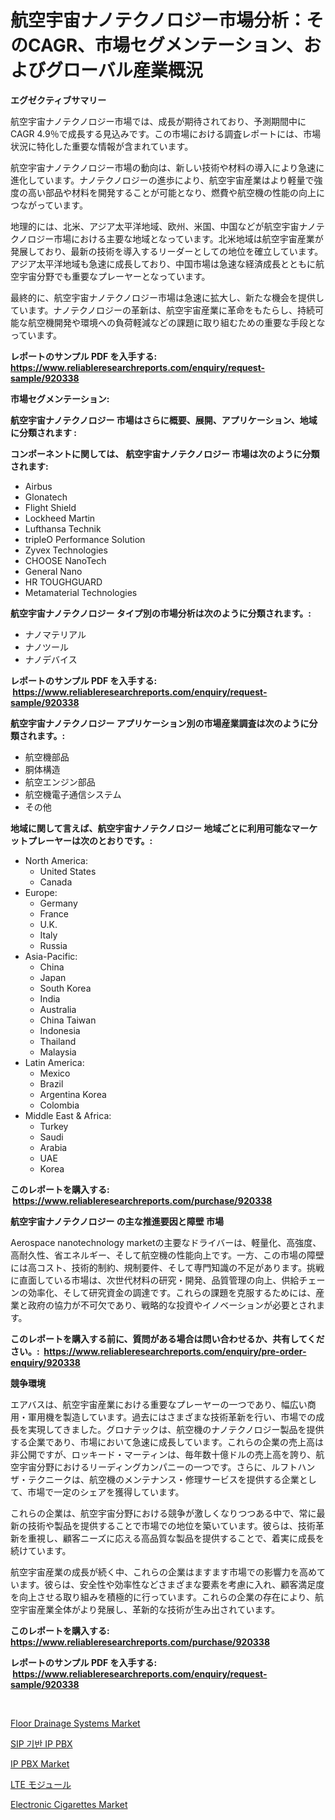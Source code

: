 <p><h1>航空宇宙ナノテクノロジー市場分析：そのCAGR、市場セグメンテーション、およびグローバル産業概況</h1></p><p><strong>エグゼクティブサマリー</strong></p>
<p><p>航空宇宙ナノテクノロジー市場では、成長が期待されており、予測期間中にCAGR 4.9％で成長する見込みです。この市場における調査レポートには、市場状況に特化した重要な情報が含まれています。</p><p>航空宇宙ナノテクノロジー市場の動向は、新しい技術や材料の導入により急速に進化しています。ナノテクノロジーの進歩により、航空宇宙産業はより軽量で強度の高い部品や材料を開発することが可能となり、燃費や航空機の性能の向上につながっています。</p><p>地理的には、北米、アジア太平洋地域、欧州、米国、中国などが航空宇宙ナノテクノロジー市場における主要な地域となっています。北米地域は航空宇宙産業が発展しており、最新の技術を導入するリーダーとしての地位を確立しています。アジア太平洋地域も急速に成長しており、中国市場は急速な経済成長とともに航空宇宙分野でも重要なプレーヤーとなっています。</p><p>最終的に、航空宇宙ナノテクノロジー市場は急速に拡大し、新たな機会を提供しています。ナノテクノロジーの革新は、航空宇宙産業に革命をもたらし、持続可能な航空機開発や環境への負荷軽減などの課題に取り組むための重要な手段となっています。</p></p>
<p><strong>レポートのサンプル PDF を入手する: <a href="https://www.reliableresearchreports.com/enquiry/request-sample/920338">https://www.reliableresearchreports.com/enquiry/request-sample/920338</a></strong></p>
<p><strong>市場セグメンテーション:</strong></p>
<p><strong> 航空宇宙ナノテクノロジー 市場はさらに概要、展開、アプリケーション、地域に分類されます :</strong></p>
<p><strong>コンポーネントに関しては、 航空宇宙ナノテクノロジー 市場は次のように分類されます: &nbsp;</strong></p>
<p><ul><li>Airbus</li><li>Glonatech</li><li>Flight Shield</li><li>Lockheed Martin</li><li>Lufthansa Technik</li><li>tripleO Performance Solution</li><li>Zyvex Technologies</li><li>CHOOSE NanoTech</li><li>General Nano</li><li>HR TOUGHGUARD</li><li>Metamaterial Technologies</li></ul></p>
<p><strong> 航空宇宙ナノテクノロジー タイプ別の市場分析は次のように分類されます。:</strong></p>
<p><ul><li>ナノマテリアル</li><li>ナノツール</li><li>ナノデバイス</li></ul></p>
<p><strong>レポートのサンプル PDF を入手する: &nbsp;<a href="https://www.reliableresearchreports.com/enquiry/request-sample/920338">https://www.reliableresearchreports.com/enquiry/request-sample/920338</a></strong></p>
<p><strong> 航空宇宙ナノテクノロジー アプリケーション別の市場産業調査は次のように分類されます。:</strong></p>
<p><ul><li>航空機部品</li><li>胴体構造</li><li>航空エンジン部品</li><li>航空機電子通信システム</li><li>その他</li></ul></p>
<p><strong>地域に関して言えば、航空宇宙ナノテクノロジー 地域ごとに利用可能なマーケットプレーヤーは次のとおりです。:</strong></p>
<p><ul>
    <li>
        North America:
        <ul>
            <li>United States</li>
            <li>Canada</li>
        </ul>
    </li>
    <li>
        Europe:
        <ul>
            <li>Germany</li>
            <li>France</li>
            <li>U.K.</li>
            <li>Italy</li>
            <li>Russia</li>
        </ul>
    </li>
    <li>
        Asia-Pacific:
        <ul>
            <li>China</li>
            <li>Japan</li>
            <li>South Korea</li>
            <li>India</li>
            <li>Australia</li>
            <li>China Taiwan</li>
            <li>Indonesia</li>
            <li>Thailand</li>
            <li>Malaysia</li>
        </ul>
    </li>
    <li>
        Latin America:
        <ul>
            <li>Mexico</li>
            <li>Brazil</li>
            <li>Argentina Korea</li>
            <li>Colombia</li>
        </ul>
    </li>
    <li>
        Middle East & Africa:
        <ul>
            <li>Turkey</li>
            <li>Saudi</li>
            <li>Arabia</li>
            <li>UAE</li>
            <li>Korea</li>
        </ul>
    </li>
    </ul></p>
<p><strong>このレポートを購入する: &nbsp;<a href="https://www.reliableresearchreports.com/purchase/920338">https://www.reliableresearchreports.com/purchase/920338</a></strong></p>
<p><strong>航空宇宙ナノテクノロジー の主な推進要因と障壁 市場</strong></p>
<p><p>Aerospace nanotechnology marketの主要なドライバーは、軽量化、高強度、高耐久性、省エネルギー、そして航空機の性能向上です。一方、この市場の障壁には高コスト、技術的制約、規制要件、そして専門知識の不足があります。挑戦に直面している市場は、次世代材料の研究・開発、品質管理の向上、供給チェーンの効率化、そして研究資金の調達です。これらの課題を克服するためには、産業と政府の協力が不可欠であり、戦略的な投資やイノベーションが必要とされます。</p></p>
<p><strong>このレポートを購入する前に、質問がある場合は問い合わせるか、共有してください。:&nbsp; <a href="https://www.reliableresearchreports.com/enquiry/pre-order-enquiry/920338">https://www.reliableresearchreports.com/enquiry/pre-order-enquiry/920338</a></strong></p>
<p><strong>競争環境</strong></p>
<p><p>エアバスは、航空宇宙産業における重要なプレーヤーの一つであり、幅広い商用・軍用機を製造しています。過去にはさまざまな技術革新を行い、市場での成長を実現してきました。グロナテックは、航空機のナノテクノロジー製品を提供する企業であり、市場において急速に成長しています。これらの企業の売上高は非公開ですが、ロッキード・マーティンは、毎年数十億ドルの売上高を誇り、航空宇宙分野におけるリーディングカンパニーの一つです。さらに、ルフトハンザ・テクニークは、航空機のメンテナンス・修理サービスを提供する企業として、市場で一定のシェアを獲得しています。</p><p>これらの企業は、航空宇宙分野における競争が激しくなりつつある中で、常に最新の技術や製品を提供することで市場での地位を築いています。彼らは、技術革新を重視し、顧客ニーズに応える高品質な製品を提供することで、着実に成長を続けています。</p><p>航空宇宙産業の成長が続く中、これらの企業はますます市場での影響力を高めています。彼らは、安全性や効率性などさまざまな要素を考慮に入れ、顧客満足度を向上させる取り組みを積極的に行っています。これらの企業の存在により、航空宇宙産業全体がより発展し、革新的な技術が生み出されています。</p></p>
<p><strong>このレポートを購入する: &nbsp; <a href="https://www.reliableresearchreports.com/purchase/920338">https://www.reliableresearchreports.com/purchase/920338</a></strong></p>
<p><strong>レポートのサンプル PDF を入手する: &nbsp;<a href="https://www.reliableresearchreports.com/enquiry/request-sample/920338">https://www.reliableresearchreports.com/enquiry/request-sample/920338</a></strong><strong></strong></p>
<p>&nbsp;</p>
<p><p><a href="https://issuu.com/reportprime-2/docs/floor-drainage-systems-market-size-2030.pptx">Floor Drainage Systems Market</a></p><p><a href="https://github.com/lzrvbyqzftro57/Market-Research-Report-List-1/blob/main/8312356183130.md">SIP 기반 IP PBX</a></p><p><a href="https://github.com/gdfhhhj/Market-Research-Report-List-3/blob/main/ip-pbx-market.md">IP PBX Market</a></p><p><a href="https://github.com/oqxogxyvqe90775/Market-Research-Report-List-1/blob/main/3513179183093.md">LTE モジュール</a></p><p><a href="https://issuu.com/reportprime-2/docs/electronic-cigarettes-market-size-2030.pptx">Electronic Cigarettes Market</a></p></p>